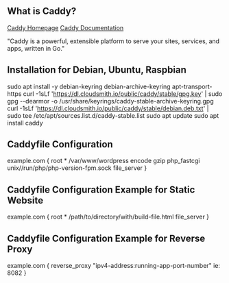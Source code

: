 ## What is Caddy?

[Caddy Homepage](https://caddyserver.com/)
[Caddy Documentation](https://caddyserver.com/docs/)

"Caddy is a powerful, extensible platform to serve your sites, services, and apps, written in Go."

## Installation for Debian, Ubuntu, Raspbian

sudo apt install -y debian-keyring debian-archive-keyring apt-transport-https
curl -1sLf 'https://dl.cloudsmith.io/public/caddy/stable/gpg.key' | sudo gpg --dearmor -o /usr/share/keyrings/caddy-stable-archive-keyring.gpg
curl -1sLf 'https://dl.cloudsmith.io/public/caddy/stable/debian.deb.txt' | sudo tee /etc/apt/sources.list.d/caddy-stable.list
sudo apt update
sudo apt install caddy

## Caddyfile Configuration

example.com {
	root * /var/www/wordpress
	encode gzip
	php_fastcgi unix//run/php/php-version-fpm.sock
	file_server
}

## Caddyfile Configuration Example for Static Website

example.com {
	root * /path/to/directory/with/build-file.html
	file_server
}

## Caddyfile Configuration Example for Reverse Proxy

example.com {
	reverse_proxy "ipv4-address:running-app-port-number" ie: 8082
}

